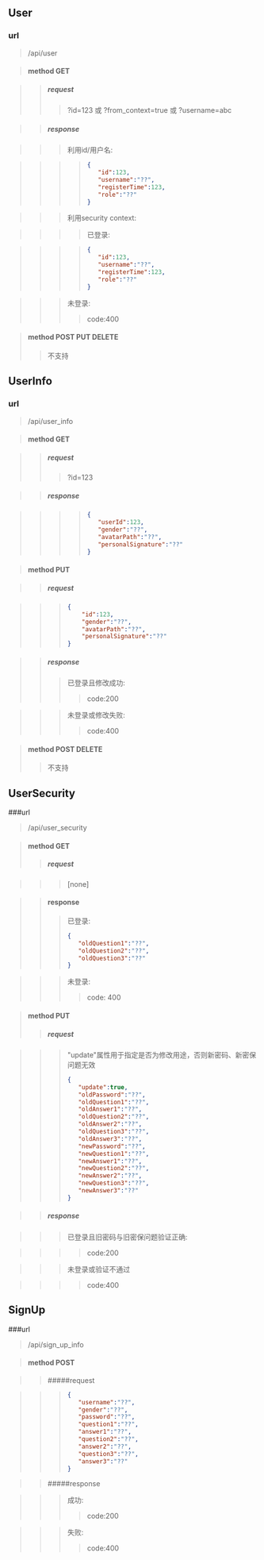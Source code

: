 ﻿## User
### url
>/api/user

>#### method GET

>>##### request 
>>> ?id=123 或 ?from_context=true 或 ?username=abc

>>##### response

>>>利用id/用户名:

>>>>```json
>>>>{
>>>>    "id":123,
>>>>    "username":"??",
>>>>    "registerTime":123,
>>>>    "role":"??"
>>>>}
>>>>```

>>>利用security context:

>>>>已登录:

>>>>```json
>>>>{
>>>>    "id":123,
>>>>    "username":"??",
>>>>    "registerTime":123,
>>>>    "role":"??"
>>>>}
>>>>```

>>>未登录:
>>>>code:400



>#### method POST PUT DELETE
>>不支持


## UserInfo
### url
>/api/user_info

> #### method GET

>> ##### request
>>> ?id=123

>> ##### response


>>>>```json
>>>>{
>>>>    "userId":123,
>>>>    "gender":"??",
>>>>    "avatarPath":"??",
>>>>    "personalSignature":"??"
>>>>}
>>>>```


>#### method PUT

>>##### request

>>>```json
>>>{
>>>     "id":123,
>>>     "gender":"??",
>>>     "avatarPath":"??",
>>>     "personalSignature":"??"
>>> }
>>>```

>>##### response
>>>已登录且修改成功:
>>>>code:200

>>>未登录或修改失败:
>>>>code:400



>#### method POST DELETE
>>不支持


## UserSecurity
###url
> /api/user_security

> #### method GET
>> ##### request

>>>[none]

>> #### response
>>>已登录:
>>>```json
>>>{
>>>    "oldQuestion1":"??",
>>>    "oldQuestion2":"??",
>>>    "oldQuestion3":"??"
>>>}
>>>```

>>>未登录:
>>>> code: 400

 

> #### method PUT
>> ##### request

>>>"update"属性用于指定是否为修改用途，否则新密码、新密保问题无效
>>>```json
>>>{
>>>    "update":true,
>>>    "oldPassword":"??",
>>>    "oldQuestion1":"??",
>>>    "oldAnswer1":"??",
>>>    "oldQuestion2":"??",
>>>    "oldAnswer2":"??",
>>>    "oldQuestion3":"??",
>>>    "oldAnswer3":"??",
>>>    "newPassword":"??",
>>>    "newQuestion1":"??",
>>>    "newAnswer1":"??",
>>>    "newQuestion2":"??",
>>>    "newAnswer2":"??",
>>>    "newQuestion3":"??",
>>>    "newAnswer3":"??"
>>>}
>>>```

>> ##### response

>>> 已登录且旧密码与旧密保问题验证正确:

>>>>code:200

>>>未登录或验证不通过

>>>>code:400


## SignUp

###url
> /api/sign_up_info

>#### method POST

>>#####request

>>>
>>>```json
>>>{
>>>    "username":"??",
>>>    "gender":"??",
>>>    "password":"??",
>>>    "question1":"??",
>>>    "answer1":"??",
>>>    "question2":"??",
>>>    "answer2":"??",
>>>    "question3":"??",
>>>    "answer3":"??"
>>>}
>>>```

>>#####response

>>>成功:
>>>>code:200

>>>失败:
>>>>code:400
